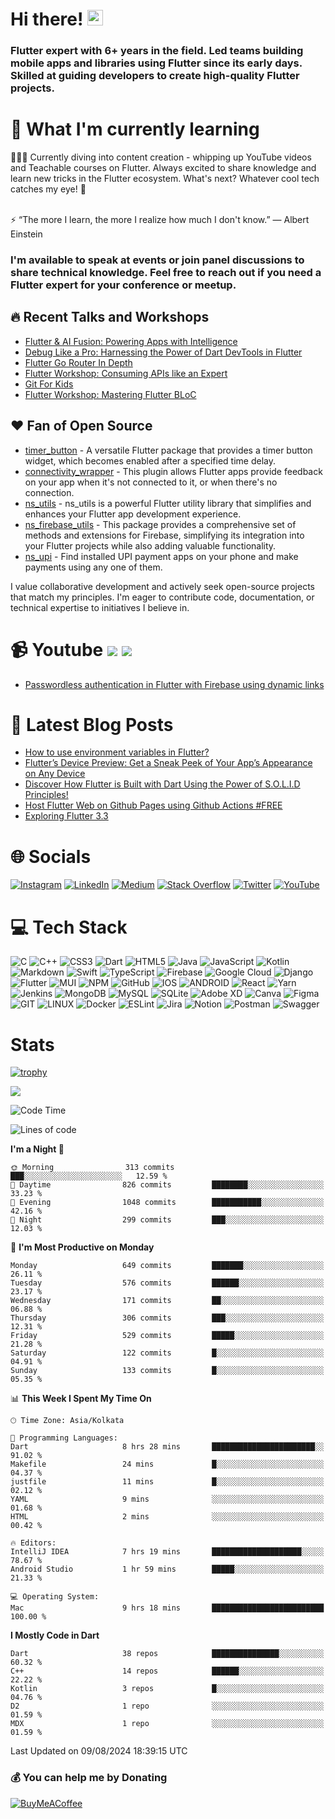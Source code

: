 # Hi there! <img src="https://media.giphy.com/media/hvRJCLFzcasrR4ia7z/giphy.gif" width="25px">

### Flutter expert with 6+ years in the field. Led teams building mobile apps and libraries using Flutter since its early days. Skilled at guiding developers to create high-quality Flutter projects.

# 🌱 What I'm currently learning

👨🏾‍💻 Currently diving into content creation - whipping up YouTube videos and Teachable courses on Flutter. Always
excited to share knowledge and learn new tricks in the Flutter ecosystem. What's next? Whatever cool tech catches my
eye! 🚀

<br>
⚡ “The more I learn, the more I realize how much I don't know.” ― Albert Einstein

### I'm available to speak at events or join panel discussions to share technical knowledge. Feel free to reach out if you need a Flutter expert for your conference or meetup.

## 🔥 Recent Talks and Workshops

- [Flutter & AI Fusion: Powering Apps with Intelligence](https://www.linkedin.com/posts/ajaykumar2114_flutter-flutternagpur-fluttercommunity-activity-7167534526716428288-DBK4?utm_source=share&utm_medium=member_desktop)
- [Debug Like a Pro: Harnessing the Power of Dart DevTools in Flutter]()
- [Flutter Go Router In Depth]()
- [Flutter Workshop: Consuming APIs like an Expert]()
- [Git For Kids]()
- [Flutter Workshop: Mastering Flutter BLoC]()

## ❤️ Fan of Open Source

- [timer_button](https://pub.dev/packages/timer_button) - A versatile Flutter package that provides a timer button
  widget, which becomes enabled after a specified time delay.
- [connectivity_wrapper](https://pub.dev/packages/connectivity_wrapper) - This plugin allows Flutter apps provide
  feedback on your app when it's not connected to it, or when there's no connection.
- [ns_utils](https://pub.dev/packages/ns_utils) - ns_utils is a powerful Flutter utility library that simplifies and
  enhances your Flutter app development experience.
- [ns_firebase_utils](https://pub.dev/packages/ns_firebase_utils) - This package provides a comprehensive set of methods
  and extensions for Firebase, simplifying its integration into your Flutter projects while also adding valuable
  functionality.
- [ns_upi](https://pub.dev/packages/ns_upi) - Find installed UPI payment apps on your phone and make payments using any
  one of them.

I value collaborative development and actively seek open-source projects that match my principles. I'm eager to
contribute code, documentation, or technical expertise to initiatives I believe in.

# 📹 Youtube [<img src="https://img.shields.io/youtube/channel/subscribers/UCyV2fy32RyPgOco83tMkR-g?style=social" />][youtube] [<img src="https://img.shields.io/youtube/channel/views/UCyV2fy32RyPgOco83tMkR-g?style=social" />][youtube]

- [Passwordless authentication in Flutter with Firebase using dynamic links](https://www.youtube.com/watch?v=JHTSgFl8VH0)

# 📕 Latest Blog Posts

<!-- BLOG-POST-LIST:START -->
- [How to use environment variables in Flutter?](https://blog.nonstopio.com/how-to-use-environment-variables-in-flutter-90cfc882177d?source=rss-809bf38703df------2)
- [Flutter’s Device Preview: Get a Sneak Peek of Your App’s Appearance on Any Device](https://blog.nonstopio.com/flutters-device-preview-get-a-sneak-peek-of-your-app-s-appearance-on-any-device-c55526604588?source=rss-809bf38703df------2)
- [Discover How Flutter is Built with Dart Using the Power of S.O.L.I.D Principles!](https://blog.nonstopio.com/discover-how-flutter-is-built-with-dart-using-the-power-of-s-o-l-i-d-principles-459781210913?source=rss-809bf38703df------2)
- [Host Flutter Web on Github Pages using Github Actions #FREE](https://blog.nonstopio.com/host-flutter-web-on-github-pages-using-github-actions-free-168585ec2981?source=rss-809bf38703df------2)
- [Exploring Flutter 3.3](https://blog.nonstopio.com/exploring-the-new-flutter-3-3-4d9e0fd062ff?source=rss-809bf38703df------2)
<!-- BLOG-POST-LIST:END -->

# 🌐 Socials

[![Instagram](https://img.shields.io/badge/Instagram-%23E4405F.svg?logo=Instagram&logoColor=white)][instagram]
[![LinkedIn](https://img.shields.io/badge/LinkedIn-%230077B5.svg?logo=linkedin&logoColor=white)][linkedin]
[![Medium](https://img.shields.io/badge/Medium-12100E?logo=medium&logoColor=white)][medium]
[![Stack Overflow](https://img.shields.io/badge/-Stackoverflow-FE7A16?logo=stack-overflow&logoColor=white)][stackoverflow]
[![Twitter](https://img.shields.io/badge/Twitter-%231DA1F2.svg?logo=Twitter&logoColor=white)][twitter]
[![YouTube](https://img.shields.io/badge/YouTube-%23FF0000.svg?logo=YouTube&logoColor=white)][youtube]

# 💻 Tech Stack

![C](https://img.shields.io/badge/c-%2300599C.svg?style=for-the-badge&logo=c&logoColor=white) ![C++](https://img.shields.io/badge/c++-%2300599C.svg?style=for-the-badge&logo=c%2B%2B&logoColor=white) ![CSS3](https://img.shields.io/badge/css3-%231572B6.svg?style=for-the-badge&logo=css3&logoColor=white) ![Dart](https://img.shields.io/badge/dart-%230175C2.svg?style=for-the-badge&logo=dart&logoColor=white) ![HTML5](https://img.shields.io/badge/html5-%23E34F26.svg?style=for-the-badge&logo=html5&logoColor=white) ![Java](https://img.shields.io/badge/java-%23ED8B00.svg?style=for-the-badge&logo=java&logoColor=white) ![JavaScript](https://img.shields.io/badge/javascript-%23323330.svg?style=for-the-badge&logo=javascript&logoColor=%23F7DF1E) ![Kotlin](https://img.shields.io/badge/kotlin-%230095D5.svg?style=for-the-badge&logo=kotlin&logoColor=white) ![Markdown](https://img.shields.io/badge/markdown-%23000000.svg?style=for-the-badge&logo=markdown&logoColor=white) ![Swift](https://img.shields.io/badge/swift-F54A2A?style=for-the-badge&logo=swift&logoColor=white) ![TypeScript](https://img.shields.io/badge/typescript-%23007ACC.svg?style=for-the-badge&logo=typescript&logoColor=white) ![Firebase](https://img.shields.io/badge/firebase-%23039BE5.svg?style=for-the-badge&logo=firebase) ![Google Cloud](https://img.shields.io/badge/Google%20Cloud-%234285F4.svg?style=for-the-badge&logo=google-cloud&logoColor=white) ![Django](https://img.shields.io/badge/django-%23092E20.svg?style=for-the-badge&logo=django&logoColor=white) ![Flutter](https://img.shields.io/badge/Flutter-%2302569B.svg?style=for-the-badge&logo=Flutter&logoColor=white) ![MUI](https://img.shields.io/badge/MUI-%230081CB.svg?style=for-the-badge&logo=material-ui&logoColor=white) ![NPM](https://img.shields.io/badge/NPM-%23000000.svg?style=for-the-badge&logo=npm&logoColor=white) ![GitHub](https://img.shields.io/badge/GitHub-%23121011.svg?style=for-the-badge&logo=github&logoColor=white) ![IOS](https://img.shields.io/badge/IOS-%2320232a.svg?style=for-the-badge&logo=apple&logoColor=white) ![ANDROID](https://img.shields.io/badge/android-%2320232a.svg?style=for-the-badge&logo=android&logoColor=%a4c639) ![React](https://img.shields.io/badge/react-%2320232a.svg?style=for-the-badge&logo=react&logoColor=%2361DAFB) ![Yarn](https://img.shields.io/badge/yarn-%232C8EBB.svg?style=for-the-badge&logo=yarn&logoColor=white) ![Jenkins](https://img.shields.io/badge/jenkins-%232C5263.svg?style=for-the-badge&logo=jenkins&logoColor=white) ![MongoDB](https://img.shields.io/badge/MongoDB-%234ea94b.svg?style=for-the-badge&logo=mongodb&logoColor=white) ![MySQL](https://img.shields.io/badge/mysql-%2300f.svg?style=for-the-badge&logo=mysql&logoColor=white) ![SQLite](https://img.shields.io/badge/sqlite-%2307405e.svg?style=for-the-badge&logo=sqlite&logoColor=white) ![Adobe XD](https://img.shields.io/badge/Adobe%20XD-470137?style=for-the-badge&logo=Adobe%20XD&logoColor=#FF61F6) ![Canva](https://img.shields.io/badge/Canva-%2300C4CC.svg?style=for-the-badge&logo=Canva&logoColor=white)    ![Figma](https://img.shields.io/badge/figma-%23F24E1E.svg?style=for-the-badge&logo=figma&logoColor=white) ![GIT](https://img.shields.io/badge/Git-fc6d26?style=for-the-badge&logo=git&logoColor=white) ![LINUX](https://img.shields.io/badge/Linux-FCC624?style=for-the-badge&logo=linux&logoColor=black) ![Docker](https://img.shields.io/badge/docker-%230db7ed.svg?style=for-the-badge&logo=docker&logoColor=white) ![ESLint](https://img.shields.io/badge/ESLint-4B3263?style=for-the-badge&logo=eslint&logoColor=white) ![Jira](https://img.shields.io/badge/jira-%230A0FFF.svg?style=for-the-badge&logo=jira&logoColor=white) ![Notion](https://img.shields.io/badge/Notion-%23000000.svg?style=for-the-badge&logo=notion&logoColor=white) ![Postman](https://img.shields.io/badge/Postman-FF6C37?style=for-the-badge&logo=postman&logoColor=white) ![Swagger](https://img.shields.io/badge/-Swagger-%23Clojure?style=for-the-badge&logo=swagger&logoColor=white)

# Stats

[![trophy](https://github-profile-trophy.vercel.app/?username=ProjectAJ14&theme=onedark)](https://github.com/ryo-ma/github-profile-trophy)

[![](https://visitcount.itsvg.in/api?id=projectaj14&icon=0&color=0)](https://visitcount.itsvg.in)

<!--START_SECTION:waka-->
![Code Time](http://img.shields.io/badge/Code%20Time-1%2C128%20hrs%2043%20mins-blue)

![Lines of code](https://img.shields.io/badge/From%20Hello%20World%20I%27ve%20Written-1.9%20million%20lines%20of%20code-blue)

**I'm a Night 🦉** 

```text
🌞 Morning                313 commits         ███░░░░░░░░░░░░░░░░░░░░░░   12.59 % 
🌆 Daytime                826 commits         ████████░░░░░░░░░░░░░░░░░   33.23 % 
🌃 Evening                1048 commits        ███████████░░░░░░░░░░░░░░   42.16 % 
🌙 Night                  299 commits         ███░░░░░░░░░░░░░░░░░░░░░░   12.03 % 
```
📅 **I'm Most Productive on Monday** 

```text
Monday                   649 commits         ███████░░░░░░░░░░░░░░░░░░   26.11 % 
Tuesday                  576 commits         ██████░░░░░░░░░░░░░░░░░░░   23.17 % 
Wednesday                171 commits         ██░░░░░░░░░░░░░░░░░░░░░░░   06.88 % 
Thursday                 306 commits         ███░░░░░░░░░░░░░░░░░░░░░░   12.31 % 
Friday                   529 commits         █████░░░░░░░░░░░░░░░░░░░░   21.28 % 
Saturday                 122 commits         █░░░░░░░░░░░░░░░░░░░░░░░░   04.91 % 
Sunday                   133 commits         █░░░░░░░░░░░░░░░░░░░░░░░░   05.35 % 
```


📊 **This Week I Spent My Time On** 

```text
🕑︎ Time Zone: Asia/Kolkata

💬 Programming Languages: 
Dart                     8 hrs 28 mins       ███████████████████████░░   91.02 % 
Makefile                 24 mins             █░░░░░░░░░░░░░░░░░░░░░░░░   04.37 % 
justfile                 11 mins             █░░░░░░░░░░░░░░░░░░░░░░░░   02.12 % 
YAML                     9 mins              ░░░░░░░░░░░░░░░░░░░░░░░░░   01.68 % 
HTML                     2 mins              ░░░░░░░░░░░░░░░░░░░░░░░░░   00.42 % 

🔥 Editors: 
IntelliJ IDEA            7 hrs 19 mins       ████████████████████░░░░░   78.67 % 
Android Studio           1 hr 59 mins        █████░░░░░░░░░░░░░░░░░░░░   21.33 % 

💻 Operating System: 
Mac                      9 hrs 18 mins       █████████████████████████   100.00 % 
```

**I Mostly Code in Dart** 

```text
Dart                     38 repos            ███████████████░░░░░░░░░░   60.32 % 
C++                      14 repos            ██████░░░░░░░░░░░░░░░░░░░   22.22 % 
Kotlin                   3 repos             █░░░░░░░░░░░░░░░░░░░░░░░░   04.76 % 
D2                       1 repo              ░░░░░░░░░░░░░░░░░░░░░░░░░   01.59 % 
MDX                      1 repo              ░░░░░░░░░░░░░░░░░░░░░░░░░   01.59 % 
```




 Last Updated on 09/08/2024 18:39:15 UTC
<!--END_SECTION:waka-->


### 💰 You can help me by Donating

[![BuyMeACoffee](https://img.shields.io/badge/Buy%20Me%20a%20Coffee-ffdd00?style=for-the-badge&logo=buy-me-a-coffee&logoColor=black)](https://www.buymeacoffee.com/projectaj)


[instagram]: https://www.instagram.com/ajaycodex

[linkedin]: https://linkedin.com/in/ajaykumar2114

[medium]: https://medium.com/@ajay.kumar_14

[stackoverflow]: https://stackoverflow.com/users/2868455

[youtube]: https://www.youtube.com/channel/UCyV2fy32RyPgOco83tMkR-g

[twitter]: https://twitter.com/AjayK_14





